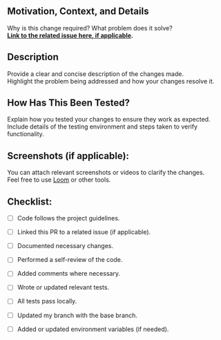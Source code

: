 ## Motivation, Context, and Details

Why is this change required? What problem does it solve?  
**[Link to the related issue here, if applicable]().**

## Description

Provide a clear and concise description of the changes made.  
Highlight the problem being addressed and how your changes resolve it.

## How Has This Been Tested?

Explain how you tested your changes to ensure they work as expected.  
Include details of the testing environment and steps taken to verify functionality.

## Screenshots (if applicable):

You can attach relevant screenshots or videos to clarify the changes.  
Feel free to use [Loom](https://www.loom.com/) or other tools.

## Checklist:

<!--- Go over all the following points, and put an `x` in the boxes that apply. -->

- [ ] Code follows the project guidelines.
- [ ] Linked this PR to a related issue (if applicable).
- [ ] Documented necessary changes.
- [ ] Performed a self-review of the code.
- [ ] Added comments where necessary.
- [ ] Wrote or updated relevant tests.
- [ ] All tests pass locally.
- [ ] Updated my branch with the base branch.
- [ ] Added or updated environment variables (if needed).


